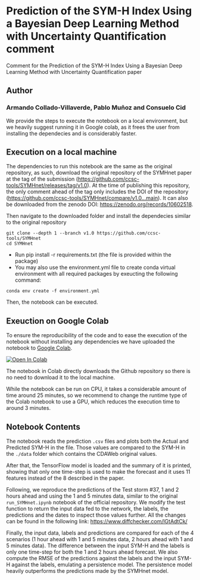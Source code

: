 # Prediction of the SYM-H Index Using a Bayesian Deep Learning Method with Uncertainty Quantification comment

Comment for the Prediction of the SYM-H Index Using a Bayesian Deep Learning Method with Uncertainty Quantification paper

## Author

### Armando Collado-Villaverde, Pablo Muñoz and Consuelo Cid

We provide the steps to execute the notebook on a local environment, but we heavily suggest running it in Google colab, as it frees the user from installing the dependecies and is considerably faster.

## Execution on a local machine

The dependencies to run this notebook are the same as the original repository, as such, download the original repository of the SYMHnet paper at the tag of the submission (https://github.com/ccsc-tools/SYMHnet/releases/tag/v1.0). At the time of publishing this repository, the only comment ahead of the tag only includes the DOI of the repository (https://github.com/ccsc-tools/SYMHnet/compare/v1.0...main). It can also be downloaded from the zenodo DOI: https://zenodo.org/records/10602518.

Then navigate to the downloaded folder and install the dependecies similar to the original repository

```
git clone --depth 1 --branch v1.0 https://github.com/ccsc-tools/SYMHnet
cd SYMHnet
```

* Run pip install -r requirements.txt (the file is provided within the package)<br>
* You may also use the environment.yml file to create conda virtual environment with all required packages by exeucting the following command:<br>
```
conda env create -f environment.yml 
```

Then, the notebook can be executed.

## Exeuction on Google Colab

To ensure the reproducibility of the code and to ease the execution of the notebook without installing any dependencies we have uploaded the notebook to [Google Colab](https://colab.research.google.com/).

[![Open In Colab](https://colab.research.google.com/assets/colab-badge.svg)](https://colab.research.google.com/drive/1RTDpM6g_OEGsAveRlmINxlv6dAU7gmkD?usp=sharing)

The notebook in Colab directly downloads the Github repository so there is no need to download it to the local machine.

While the notebook can be run on CPU, it takes a considerable amount of time around 25 minutes, so we recommend to change the runtime type of the Colab notebook to use a GPU, which reduces the execution time to around 3 minutes.

## Notebook Contents

The notebook reads the prediction ``.csv`` files and plots both the Actual and Predicted SYM-H in the file. Those values are compared to the SYM-H in the ``./data`` folder which contains the CDAWeb original values.

After that, the TensorFlow model is loaded and the summary of it is printed, showing that only one time-step is used to make the forecast and it uses 11 features instead of the 8 described in the paper.

Following, we reproduce the predictions of the Test storm #37, 1 and 2 hours ahead and using the 1 and 5 minutes data, similar to the original ``run_SYMHnet.ipynb`` notebook of the official repository. We modify the test function to return the input data fed to the network, the labels, the predictions and the dates to inspect those values further. All the changes can be found in the following link: https://www.diffchecker.com/lGtAdtCk/

Finally, the input data, labels and predictions are compared for each of the 4 scenarios (1 hour ahead with 1 and 5 minutes data, 2 hours ahead with 1 and 5 minutes data). The difference between the input SYM-H and the labels is only one time-step for both the 1 and 2 hours ahead forecast. We also compute the RMSE of the predictions against the labels and the input SYM-H against the labels, emulating a persistence model. The persistence model heavily outperforms the predictions made by the SYMHnet model.
